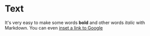# Text

It's very easy to make some words **bold** and other words *italic* with Markdown. You can even [inset a link to Google](http://google.com)